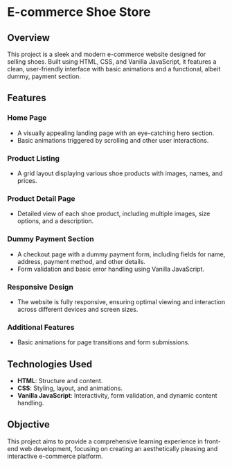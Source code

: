 # E-commerce Shoe Store

## Overview
This project is a sleek and modern e-commerce website designed for selling shoes. Built using HTML, CSS, and Vanilla JavaScript, it features a clean, user-friendly interface with basic animations and a functional, albeit dummy, payment section.

## Features

### Home Page
- A visually appealing landing page with an eye-catching hero section.
- Basic animations triggered by scrolling and other user interactions.

### Product Listing
- A grid layout displaying various shoe products with images, names, and prices.

### Product Detail Page
- Detailed view of each shoe product, including multiple images, size options, and a description.

### Dummy Payment Section
- A checkout page with a dummy payment form, including fields for name, address, payment method, and other details.
- Form validation and basic error handling using Vanilla JavaScript.

### Responsive Design
- The website is fully responsive, ensuring optimal viewing and interaction across different devices and screen sizes.

### Additional Features
- Basic animations for page transitions and form submissions.

## Technologies Used
- **HTML**: Structure and content.
- **CSS**: Styling, layout, and animations.
- **Vanilla JavaScript**: Interactivity, form validation, and dynamic content handling.

## Objective
This project aims to provide a comprehensive learning experience in front-end web development, focusing on creating an aesthetically pleasing and interactive e-commerce platform.



